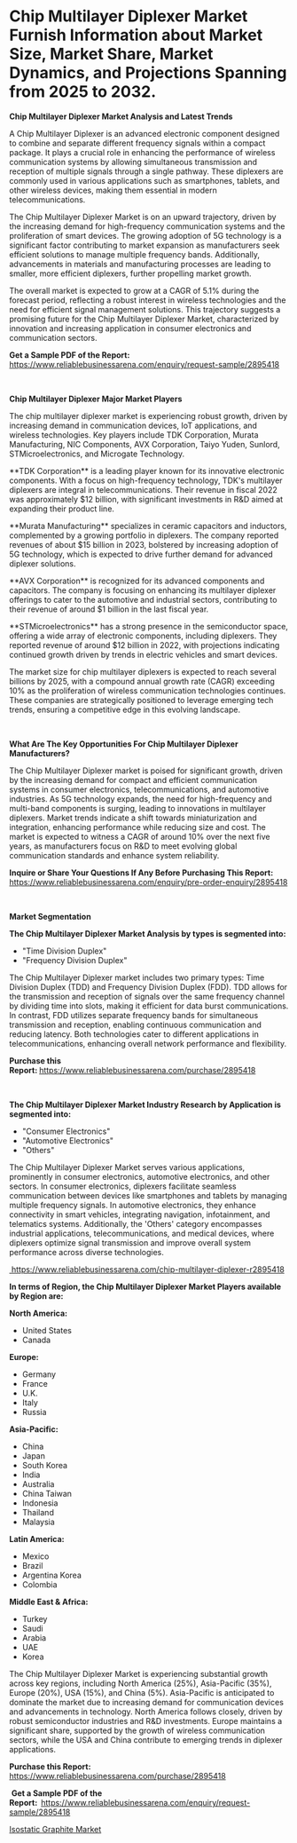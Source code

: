 <p><h1>Chip Multilayer Diplexer Market Furnish Information about Market Size, Market Share, Market Dynamics, and Projections Spanning from 2025 to 2032.</h1></p><p><strong>Chip Multilayer Diplexer Market Analysis and Latest Trends</strong></p>
<p><p>A Chip Multilayer Diplexer is an advanced electronic component designed to combine and separate different frequency signals within a compact package. It plays a crucial role in enhancing the performance of wireless communication systems by allowing simultaneous transmission and reception of multiple signals through a single pathway. These diplexers are commonly used in various applications such as smartphones, tablets, and other wireless devices, making them essential in modern telecommunications.</p><p>The Chip Multilayer Diplexer Market is on an upward trajectory, driven by the increasing demand for high-frequency communication systems and the proliferation of smart devices. The growing adoption of 5G technology is a significant factor contributing to market expansion as manufacturers seek efficient solutions to manage multiple frequency bands. Additionally, advancements in materials and manufacturing processes are leading to smaller, more efficient diplexers, further propelling market growth.</p><p>The overall market is expected to grow at a CAGR of 5.1% during the forecast period, reflecting a robust interest in wireless technologies and the need for efficient signal management solutions. This trajectory suggests a promising future for the Chip Multilayer Diplexer Market, characterized by innovation and increasing application in consumer electronics and communication sectors.</p></p>
<p><strong>Get a Sample PDF of the Report:&nbsp;</strong> <a href="https://www.reliablebusinessarena.com/enquiry/request-sample/2895418?utm_campaign=3118&utm_medium=2&utm_source=Github&utm_content=ia&utm_term=15032025&utm_id=chip-multilayer-diplexer">https://www.reliablebusinessarena.com/enquiry/request-sample/2895418</a></p>
<p>&nbsp;</p>
<p><strong>Chip Multilayer Diplexer Major Market Players</strong></p>
<p><p>The chip multilayer diplexer market is experiencing robust growth, driven by increasing demand in communication devices, IoT applications, and wireless technologies. Key players include TDK Corporation, Murata Manufacturing, NIC Components, AVX Corporation, Taiyo Yuden, Sunlord, STMicroelectronics, and Microgate Technology.</p><p>**TDK Corporation** is a leading player known for its innovative electronic components. With a focus on high-frequency technology, TDK's multilayer diplexers are integral in telecommunications. Their revenue in fiscal 2022 was approximately $12 billion, with significant investments in R&D aimed at expanding their product line.</p><p>**Murata Manufacturing** specializes in ceramic capacitors and inductors, complemented by a growing portfolio in diplexers. The company reported revenues of about $15 billion in 2023, bolstered by increasing adoption of 5G technology, which is expected to drive further demand for advanced diplexer solutions.</p><p>**AVX Corporation** is recognized for its advanced components and capacitors. The company is focusing on enhancing its multilayer diplexer offerings to cater to the automotive and industrial sectors, contributing to their revenue of around $1 billion in the last fiscal year.</p><p>**STMicroelectronics** has a strong presence in the semiconductor space, offering a wide array of electronic components, including diplexers. They reported revenue of around $12 billion in 2022, with projections indicating continued growth driven by trends in electric vehicles and smart devices.</p><p>The market size for chip multilayer diplexers is expected to reach several billions by 2025, with a compound annual growth rate (CAGR) exceeding 10% as the proliferation of wireless communication technologies continues. These companies are strategically positioned to leverage emerging tech trends, ensuring a competitive edge in this evolving landscape.</p></p>
<p>&nbsp;</p>
<p><strong>What Are The Key Opportunities For Chip Multilayer Diplexer Manufacturers?</strong></p>
<p><p>The Chip Multilayer Diplexer market is poised for significant growth, driven by the increasing demand for compact and efficient communication systems in consumer electronics, telecommunications, and automotive industries. As 5G technology expands, the need for high-frequency and multi-band components is surging, leading to innovations in multilayer diplexers. Market trends indicate a shift towards miniaturization and integration, enhancing performance while reducing size and cost. The market is expected to witness a CAGR of around 10% over the next five years, as manufacturers focus on R&D to meet evolving global communication standards and enhance system reliability.</p></p>
<p><strong>Inquire or Share Your Questions If Any Before Purchasing This Report:</strong> <a href="https://www.reliablebusinessarena.com/enquiry/pre-order-enquiry/2895418?utm_campaign=3118&utm_medium=2&utm_source=Github&utm_content=ia&utm_term=15032025&utm_id=chip-multilayer-diplexer">https://www.reliablebusinessarena.com/enquiry/pre-order-enquiry/2895418</a></p>
<p>&nbsp;</p>
<p><strong>Market Segmentation</strong></p>
<p><strong>The Chip Multilayer Diplexer Market Analysis by types is segmented into:</strong></p>
<p><ul><li>"Time Division Duplex"</li><li>"Frequency Division Duplex"</li></ul></p>
<p><p>The Chip Multilayer Diplexer market includes two primary types: Time Division Duplex (TDD) and Frequency Division Duplex (FDD). TDD allows for the transmission and reception of signals over the same frequency channel by dividing time into slots, making it efficient for data burst communications. In contrast, FDD utilizes separate frequency bands for simultaneous transmission and reception, enabling continuous communication and reducing latency. Both technologies cater to different applications in telecommunications, enhancing overall network performance and flexibility.</p></p>
<p><strong>Purchase this Report:&nbsp;</strong><a href="https://www.reliablebusinessarena.com/purchase/2895418?utm_campaign=3118&utm_medium=2&utm_source=Github&utm_content=ia&utm_term=15032025&utm_id=chip-multilayer-diplexer">https://www.reliablebusinessarena.com/purchase/2895418</a></p>
<p>&nbsp;</p>
<p><strong>The Chip Multilayer Diplexer Market Industry Research by Application is segmented into:</strong></p>
<p><ul><li>"Consumer Electronics"</li><li>"Automotive Electronics"</li><li>"Others"</li></ul></p>
<p><p>The Chip Multilayer Diplexer Market serves various applications, prominently in consumer electronics, automotive electronics, and other sectors. In consumer electronics, diplexers facilitate seamless communication between devices like smartphones and tablets by managing multiple frequency signals. In automotive electronics, they enhance connectivity in smart vehicles, integrating navigation, infotainment, and telematics systems. Additionally, the 'Others' category encompasses industrial applications, telecommunications, and medical devices, where diplexers optimize signal transmission and improve overall system performance across diverse technologies.</p></p>
<p><a href="https://www.reliablebusinessarena.com/chip-multilayer-diplexer-r2895418?utm_campaign=3118&utm_medium=2&utm_source=Github&utm_content=ia&utm_term=15032025&utm_id=chip-multilayer-diplexer">&nbsp;https://www.reliablebusinessarena.com/chip-multilayer-diplexer-r2895418</a></p>
<p><strong>In terms of Region, the Chip Multilayer Diplexer Market Players available by Region are:</strong></p>
<p>
    <p> <strong> North America: </strong>
        <ul>
            <li>United States</li>
            <li>Canada</li>
        </ul>
        </p> 
    <p> <strong> Europe: </strong>
        <ul>
            <li>Germany</li>
            <li>France</li>
            <li>U.K.</li>
            <li>Italy</li>
            <li>Russia</li>
        </ul>
        </p> 
    <p> <strong> Asia-Pacific: </strong>
        <ul>
            <li>China</li>
            <li>Japan</li>
            <li>South Korea</li>
            <li>India</li>
            <li>Australia</li>
            <li>China Taiwan</li>
            <li>Indonesia</li>
            <li>Thailand</li>
            <li>Malaysia</li>
        </ul>
        </p> 
    <p> <strong> Latin America: </strong>
        <ul>
            <li>Mexico</li>
            <li>Brazil</li>
            <li>Argentina Korea</li>
            <li>Colombia</li>
        </ul>
        </p> 
    <p> <strong> Middle East & Africa: </strong>
        <ul>
            <li>Turkey</li>
            <li>Saudi</li>
            <li>Arabia</li>
            <li>UAE</li>
            <li>Korea</li>
        </ul>
    </p>
    </p>
<p><p>The Chip Multilayer Diplexer Market is experiencing substantial growth across key regions, including North America (25%), Asia-Pacific (35%), Europe (20%), USA (15%), and China (5%). Asia-Pacific is anticipated to dominate the market due to increasing demand for communication devices and advancements in technology. North America follows closely, driven by robust semiconductor industries and R&D investments. Europe maintains a significant share, supported by the growth of wireless communication sectors, while the USA and China contribute to emerging trends in diplexer applications.</p></p>
<p><strong>Purchase this Report: </strong><a href="https://www.reliablebusinessarena.com/purchase/2895418?utm_campaign=3118&utm_medium=2&utm_source=Github&utm_content=ia&utm_term=15032025&utm_id=chip-multilayer-diplexer">https://www.reliablebusinessarena.com/purchase/2895418</a></p>
<p>&nbsp;<strong>Get a Sample PDF of the Report:&nbsp;&nbsp;</strong><a href="https://www.reliablebusinessarena.com/enquiry/request-sample/2895418?utm_campaign=3118&utm_medium=2&utm_source=Github&utm_content=ia&utm_term=15032025&utm_id=chip-multilayer-diplexer">https://www.reliablebusinessarena.com/enquiry/request-sample/2895418</a></p>
<p><strong></strong></p>
<p><p><a href="https://github.com/briandahm87/Market-Research-Report-List-1/blob/main/isostatic-graphite-market.md?utm_campaign=3118&utm_medium=2&utm_source=Github&utm_content=ia&utm_term=15032025&utm_id=chip-multilayer-diplexer">Isostatic Graphite Market</a></p></p>